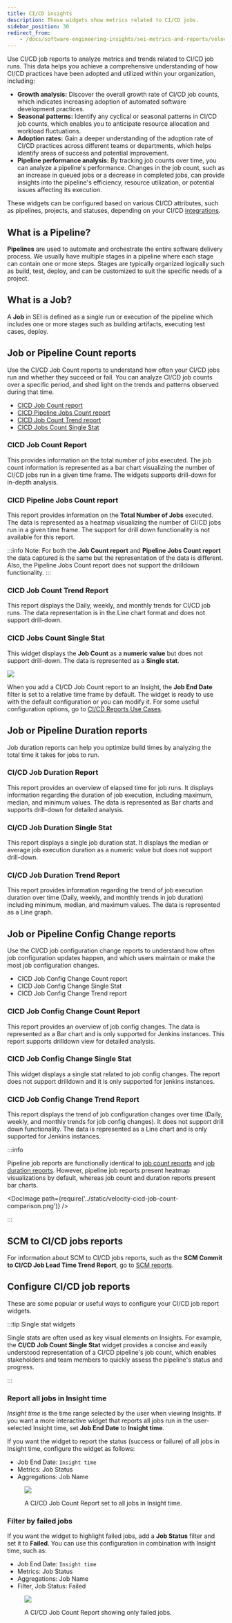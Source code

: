 ```yaml
---
title: CI/CD insights
description: These widgets show metrics related to CI/CD jobs.
sidebar_position: 30
redirect_from:
    - /docs/software-engineering-insights/sei-metrics-and-reports/velocity-metrics-reports/ci-cd-reports
---
```


Use CI/CD job reports to analyze metrics and trends related to CI/CD job runs. This data helps you achieve a comprehensive understanding of how CI/CD practices have been adopted and utilized within your organization, including:

* **Growth analysis:** Discover the overall growth rate of CI/CD job counts, which indicates increasing adoption of automated software development practices.
* **Seasonal patterns:** Identify any cyclical or seasonal patterns in CI/CD job counts, which enables you to anticipate resource allocation and workload fluctuations.
* **Adoption rates:** Gain a deeper understanding of the adoption rate of CI/CD practices across different teams or departments, which helps identify areas of success and potential improvement.
* **Pipeline performance analysis:** By tracking job counts over time, you can analyze a pipeline's performance. Changes in the job count, such as an increase in queued jobs or a decrease in completed jobs, can provide insights into the pipeline's efficiency, resource utilization, or potential issues affecting its execution.

These widgets can be configured based on various CI/CD attributes, such as pipelines, projects, and statuses, depending on your CI/CD [integrations](/docs/software-engineering-insights/propelo-sei/setup-sei/configure-integrations/sei-integrations-overview).

## What is a Pipeline?

**Pipelines** are used to automate and orchestrate the entire software delivery process. We usually have multiple stages in a pipeline where each stage can contain one or more steps. Stages are typically organized logically such as build, test, deploy, and can be customized to suit the specific needs of a project.

## What is a Job?

A **Job** in SEI is defined as a single run or execution of the pipeline which includes one or more stages such as building artifacts, executing test cases, deploy.

## Job or Pipeline Count reports

Use the CI/CD Job Count reports to understand how often your CI/CD jobs run and whether they succeed or fail. You can analyze CI/CD job counts over a specific period, and shed light on the trends and patterns observed during that time.

* [CICD Job Count report](/docs/software-engineering-insights/propelo-sei/analytics-and-reporting/efficiency/cicd-insights#cicd-job-count-report)
* [CICD Pipeline Jobs Count report](/docs/software-engineering-insights/propelo-sei/analytics-and-reporting/efficiency/cicd-insights#cicd-pipeline-jobs-count-report)
* [CICD Job Count Trend report](/docs/software-engineering-insights/propelo-sei/analytics-and-reporting/efficiency/cicd-insights#cicd-job-count-trend-report)
* [CICD Jobs Count Single Stat](/docs/software-engineering-insights/propelo-sei/analytics-and-reporting/efficiency/cicd-insights#cicd-jobs-count-single-stat)

### CICD Job Count Report

This provides information on the total number of jobs executed. The job count information is represented as a bar chart visualizing the number of CI/CD jobs run in a given time frame. The widgets supports drill-down for in-depth analysis.

### CICD Pipeline Jobs Count report

This report provides information on the **Total Number of Jobs** executed. The data is represented as a heatmap visualizing the number of CI/CD jobs run in a given time frame. The support for drill down functionality is not available for this report.

:::info
Note: For both the **Job Count report** and **Pipeline Jobs Count report** the data captured is the same but the representation of the data is different. Also, the Pipeline Jobs Count report does not support the drilldown functionality.
:::

### CICD Job Count Trend Report

This report displays the Daily, weekly, and monthly trends for CI/CD job runs. The data representation is in the Line chart format and does not support drill-down.

### CICD Jobs Count Single Stat

This widget displays the **Job Count** as a **numeric value** but does not support drill-down. The data is represented as a **Single stat**.

![](../static/cicd-jobs-count.png)

When you add a CI/CD Job Count report to an Insight, the **Job End Date** filter is set to a relative time frame by default. The widget is ready to use with the default configuration or you can modify it. For some useful configuration options, go to [CI/CD Reports Use Cases](#configure-cicd-job-reports).

## Job or Pipeline Duration reports

Job duration reports can help you optimize build times by analyzing the total time it takes for jobs to run.

### CI/CD Job Duration Report

This report provides an overview of elapsed time for job runs. It displays information regarding the duration of job execution, including maximum, median, and minimum values. The data is represented as Bar charts and supports drill-down for detailed analysis.

### CI/CD Job Duration Single Stat

This report displays a single job duration stat. It displays the median or average job execution duration as a numeric value but does not support drill-down.

### CI/CD Job Duration Trend Report

This report provides information regarding the trend of job execution duration over time (Daily, weekly, and monthly trends in job duration) including minimum, median, and maximum values. The data is represented as a Line graph.

## Job or Pipeline Config Change reports

Use the CI/CD job configuration change reports to understand how often job configuration updates happen, and which users maintain or make the most job configuration changes.

* CICD Job Config Change Count report
* CICD Job Config Change Single Stat
* CICD Job Config Change Trend report

### CICD Job Config Change Count Report

This report provides an overview of job config changes. The data is represented as a Bar chart and is only supported for Jenkins instances. This report supports drilldown view for detailed analysis.

### CICD Job Config Change Single Stat

This widget displays a single stat related to job config changes. The report does not support drilldown and it is only supported for jenkins instances.

### CICD Job Config Change Trend Report

This report displays the trend of job configuration changes over time (Daily, weekly, and monthly trends for job config changes). It does not support drill down functionality. The data is represented as a Line chart and is only supported for Jenkins instances.

:::info

Pipeline job reports are functionally identical to [job count reports](#job-count-reports) and [job duration reports](#job-duration-reports). However, pipeline job reports present heatmap visualizations by default, whereas job count and duration reports present bar charts.

<!-- ![](.../static/velocity-cicd-job-count-comparison.png) -->

<DocImage path={require('../static/velocity-cicd-job-count-comparison.png')} />

:::

## SCM to CI/CD jobs reports

For information about SCM to CI/CD jobs reports, such as the **SCM Commit to CI/CD Job Lead Time Trend Report**, go to [SCM reports](/docs/software-engineering-insights/propelo-sei/analytics-and-reporting/productivity/developer-insights).

## Configure CI/CD job reports

These are some popular or useful ways to configure your CI/CD job report widgets.

:::tip Single stat widgets

Single stats are often used as key visual elements on Insights. For example, the **CI/CD Job Count Single Stat** widget provides a concise and easily understood representation of a CI/CD pipeline's job count, which enables stakeholders and team members to quickly assess the pipeline's status and progress.

:::

### Report all jobs in Insight time

_Insight time_ is the time range selected by the user when viewing Insights. If you want a more interactive widget that reports all jobs run in the user-selected Insight time, set **Job End Date** to **Insight time**.

If you want the widget to report the status (success or failure) of all jobs in Insight time, configure the widget as follows:

* Job End Date: `Insight time`
* Metrics: Job Status
* Aggregations: Job Name

<figure>

![](../static/ci-cd-job-count-report.png)

<figcaption>A CI/CD Job Count Report set to all jobs in Insight time.</figcaption>
</figure>

### Filter by failed jobs

If you want the widget to highlight failed jobs, add a **Job Status** filter and set it to **Failed**. You can use this configuration in combination with Insight time, such as:

* Job End Date: `Insight time`
* Metrics: Job Status
* Aggregations: Job Name
* Filter, Job Status: Failed

<figure>

![](../static/ci-cd-job-count-report-failed.png)

<figcaption>A CI/CD Job Count Report showing only failed jobs.</figcaption>
</figure>
